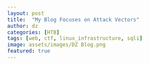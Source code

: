 ```yaml
---
layout: post
title:  "My Blog Focuses on Attack Vectors"
author: dz
categories: [HTB]
tags: [web, ctf, linux_infrastructure, sqli]
image: assets/images/DZ Blog.png
featured: true
---
```


